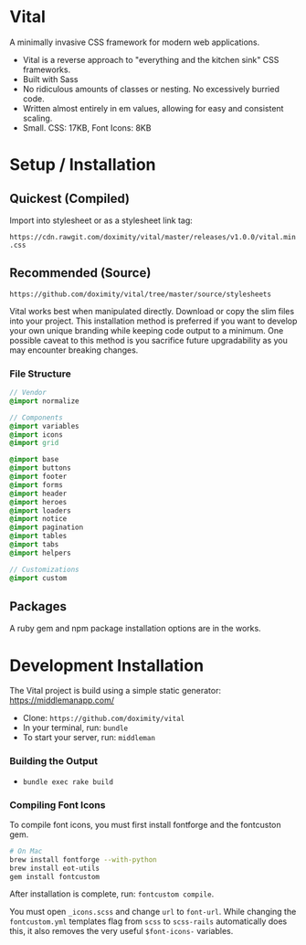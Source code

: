 # Vital

A minimally invasive CSS framework for modern web applications.

- Vital is a reverse approach to "everything and the kitchen sink" CSS frameworks.
- Built with Sass
- No ridiculous amounts of classes or nesting. No excessively burried code.
- Written almost entirely in em values, allowing for easy and consistent scaling.
- Small. CSS: 17KB, Font Icons: 8KB

# Setup / Installation

## Quickest (Compiled)

Import into stylesheet or as a stylesheet link tag:

`https://cdn.rawgit.com/doximity/vital/master/releases/v1.0.0/vital.min.css`

## Recommended (Source)

`https://github.com/doximity/vital/tree/master/source/stylesheets`

Vital works best when manipulated directly. Download or copy the slim files into your project. This installation method is preferred if you want to develop your own unique branding while keeping code output to a minimum. One possible caveat to this method is you sacrifice future upgradability as you may encounter breaking changes.

### File Structure

```sass
// Vendor
@import normalize

// Components
@import variables
@import icons
@import grid

@import base
@import buttons
@import footer
@import forms
@import header
@import heroes
@import loaders
@import notice
@import pagination
@import tables
@import tabs
@import helpers

// Customizations
@import custom
```

## Packages

A ruby gem and npm package installation options are in the works.

# Development Installation

The Vital project is build using a simple static generator: https://middlemanapp.com/

- Clone: `https://github.com/doximity/vital`
- In your terminal, run: `bundle`
- To start your server, run: `middleman`

### Building the Output

- `bundle exec rake build`

### Compiling Font Icons

To compile font icons, you must first install fontforge and the fontcuston gem.

```bash
# On Mac
brew install fontforge --with-python
brew install eot-utils
gem install fontcustom
```

After installation is complete, run: `fontcustom compile`.

You must open `_icons.scss` and change `url` to `font-url`. While changing the `fontcustom.yml` templates flag from `scss` to `scss-rails` automatically does this, it also removes the very useful `$font-icons-` variables.

